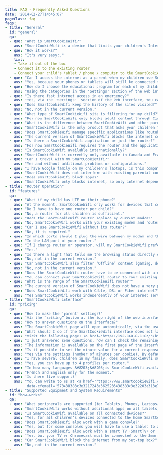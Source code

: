 ```yaml
---
title: FAQ - Frequently Asked Questions
date: '2014-02-27T14:45:07'
pageClass: faq
faqs:
- title: "General"
  id: "general"
  qa: 
  - que: "What is SmartCookieWifi?"
    ans: "SmartCookieWifi is a device that limits your children's Internet access through educational questions."
  - que: "How it works?"
    ans: "It's very easy:."
    list:
    - Take it out of the box 
    - Connect it to the existing router 
    - Connect your child's tablet / phone / computer to the SmartCookieWifi network
  - que: "Can I access the internet as a parent when my children use SmartCookieWifi?"
    ans: "Yes, because your phones or tablets will still be connected to the existing WIFI network (SmartCookieWifi create a second WIFI network, just for children)."
  - que: "How do I choose the educational program for each of my children?"
    ans: "Using the categories in the 'Settings' section of the web interface." 
  - que: "Is there fast internet access in an emergency?"
    ans: "Yes, via the 'Settings'  section of the web interface, you can unblock the internet at any time with a single button for a period of 8 hours." 
  - que: "Does SmartCookieWifi keep the history of the sites visited?"
    ans: "No, not in the current version." 
  - que: "What type of SmartCookieWifi site is filtering for my child?"
    ans: "For now SmartCookieWifi only blocks adult content through Cisco OpenDNS DNS filters: (<a href='https://www.opendns.com/setupguide/#familyshield' target='_blank'>https://www.opendns.com/setupguide/#familyshield</a> )." 
  - que: "What is the difference between SmartCookieWifi and other parental control tools?"
    ans: "SmartCookieWifi is the only product that asks your children to answer educational questions to access the internet." 
  - que: "Does SmartCookieWifi manage specific applications like Youtube, Netflix, Disney +, Amazon Prime etc?"
    ans: "The current version of SmartCookieWifi blocks the internet completely, our next version will allow precise control of the sites that will be blocked." 
  - que: "Is there a SmartCookieWifi application or just the router?"
    ans: "For now SmartCookieWifi requires the router and the application." 
  - que: "Is SmartCookieWifi available internationally?"
    ans: "SmartCookieWifi is currently only available in Canada and France." 
  - que: "Can I travel with my SmartCookieWifi?"
    ans: "Yes and without additional problems or configurations." 
  - que: "I have Google family on my children's laptops, is this compatible?"
    ans: "SmartCookieWifi does not interfere with existing parental control solutions such as Google Family or Apple Time Limit. We even recommend using it together." 
  - que: "Does SmartCookieWifi block apps?"
    ans: "SmartCookieWifi only blocks internet, so only internet dependent applications will be blocked (example: Youtube)." 
- title: "Router Operation"
  id: "features"
  qa:
  - que: "What if my child has LTE on their phone?"
    ans: "At the moment, SmartCookieWifi only works for devices that connect  exclusively via wifi."  
  - que: "Do I have to have one router per child?"
    ans: "No, a router for all children is sufficient."
  - que: "Does the SmartCookieWifi router replace my current modem?"
    ans: "No, SmartCookieWifi works with your existing modem and router."
  - que: "Can I use SmartCookieWifi without its router?"
    ans: "No, it is required."
  - que: "In which ports should I plug the wire between my modem and the SmartCookieWifi router?"
    ans: "In the LAN port of your router."
  - que: "If I change router or operator, will my SmartCookieWifi preferences be saved?"
    ans: "Yes."
  - que: "Is there a light that tells me the browsing status directly on the  router?"
    ans: "No, not in the current version."
  - que: "Can SmartCookieWifi also filter “Offline” content (gaming, downloaded videos, etc.)?"
    ans: "No, not in the current version."
  - que: "Does the SmartCookieWifi router have to be connected with a network cable to the existing router or can it connect to the existing WiFi?"
    ans: "You can connect your SmartCookieWifi router to your existing router in two  ways: either with a network cable (regular mode) or wireless (repeater mode). Use in regular mode does not require any special configuration."
  - que: "What is the range of the SmartCookieWifi router?"
    ans: "The current version of SmartCookieWifi does not have a very powerful antenna. However, you can position it in your home in an ideal location to get good WIFI coverage (This requires it to be configured in repeater mode)."
  - que: "Does SmartCookieWifi work with Cable, DSL or Fiber internet?"
    ans: "Yes SmartCookieWifi works independently of your internet service provider."
- title: "SmartCookieWifi interface"
  id: "pricing"
  qa: 
  - que: "How to make the 'parent' settings?"
    ans: "Via the “setting” button at the top right of the web interface. A password is required."
  - que: "How to answer questions on the interface?"
    ans: "The SmartCookieWifi page will open automatically, via the use of a captive  portal."
  - que: "What should I do if the SmartCookieWifi interface does not launch?"
    ans: "Visit the following page: <a href='http://192.168.8.1:82/'>http://192.168.8.1:82</a> . We recommend that you bookmark it"
  - que: "I just answered some questions, how can I check the remaining internet time?"
    ans: "The information is available on the first page of the interface."
  - que: "Is it possible to set the minute value for a correct response?"
    ans: "Yes via the settings (number of minutes per cookie). By default, a correctly answered question gives 5 minutes of internet."
  - que: "I have several children in my family, does SmartCookieWifi support  multiple user profiles?"
    ans: "Yes, you can have up to 4 profiles per router."
  - que: "In how many languages &#8203;&#8203;is SmartCookieWifi available?"
    ans: "French and English only for the moment."
  - que: "Is there live support?"
    ans: "You can write to us at <a href='https://www.smartcookiewifi.com/cdn-cgi/l/email-protection' class='__cf_email__'
          data-cfemail='573438383c3e3217243a3625233438383c3e32203e313e7934383a'>[email&#160;protected] </a> or contact us via Facebook."
- title: "Supported Equipment and System Requirements"
  id: "how-works"
  qa: 
  - que: "What peripherals are supported (ie: Tablets, Phones, Laptops…)?"
    ans: "SmartCookieWifi works without additional apps on all tablets, phones and computers. The SmartCookieWifi app, which simplifies access to questions, works on Android 6+ and iOS 12+."
  - que: "Is SmartCookieWifi available on all connected devices?"
    ans: "Yes, for all children's devices connected to the home SmartCookieWifi network."
  - que: "Does SmartCookieWifi also work with a game console?"
    ans: "Yes, but for some consoles you will have to use a tablet to answer the  questions."
  - que: "Does SmartCookieWifi also work with a smart TV (SmartTV) or  Chromecast?"
    ans: "Yes, but your TV or Chromecast must be connected to the SmartCookieWifi network."
  - que: "Can SmartCookieWifi block the internet from my Set-top box?"
    ans: "No, not in the current version."
---
```


